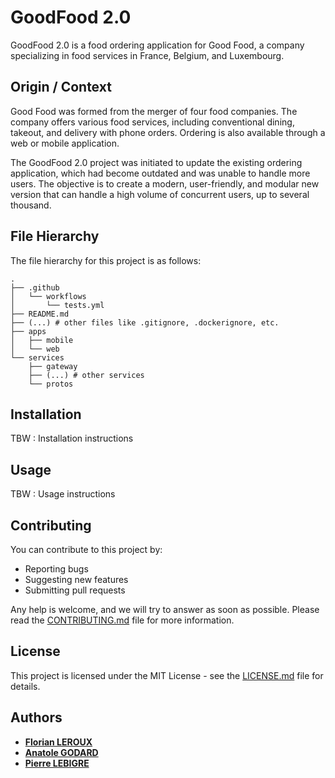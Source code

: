 # GoodFood 2.0

GoodFood 2.0 is a food ordering application for Good Food, a company specializing in food services in France, Belgium, and Luxembourg.

## Origin / Context

Good Food was formed from the merger of four food companies. The company offers various food services, including conventional dining, takeout, and delivery with phone orders. Ordering is also available through a web or mobile application.

The GoodFood 2.0 project was initiated to update the existing ordering application, which had become outdated and was unable to handle more users. The objective is to create a modern, user-friendly, and modular new version that can handle a high volume of concurrent users, up to several thousand.

## File Hierarchy

The file hierarchy for this project is as follows:

```
.
├── .github
│   └── workflows
│       └── tests.yml
├── README.md
├── (...) # other files like .gitignore, .dockerignore, etc.
├── apps
│   ├── mobile
│   └── web
└── services
    ├── gateway
    ├── (...) # other services
    └── protos
```


## Installation

TBW : Installation instructions

## Usage

TBW : Usage instructions

## Contributing

You can contribute to this project by:
- Reporting bugs
- Suggesting new features
- Submitting pull requests

Any help is welcome, and we will try to answer as soon as possible.
Please read the [CONTRIBUTING.md](CONTRIBUTING.md) file for more information.

## License

This project is licensed under the MIT License - see the [LICENSE.md](LICENSE.md) file for details.

## Authors

- **[Florian LEROUX](https://github.com/floriaaan)**
- **[Anatole GODARD](https://github.com/Anatole-Godard)**
- **[Pierre LEBIGRE](https://github.com/PierreLbg)**

